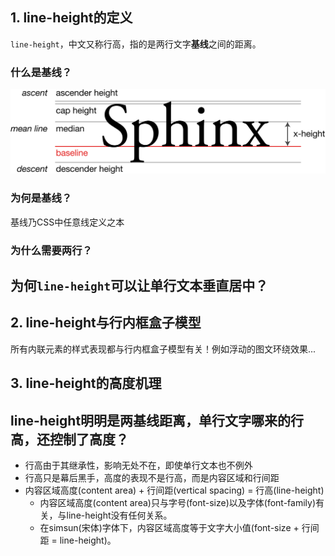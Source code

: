## 1. line-height的定义
`line-height`，中文又称行高，指的是两行文字**基线**之间的距离。
### 什么是基线？
![avatar](img/baseline.png)  
### 为何是基线？
基线乃CSS中任意线定义之本
### 为什么需要两行？

## 为何`line-height`可以让单行文本垂直居中？

## 2. line-height与行内框盒子模型
所有内联元素的样式表现都与行内框盒子模型有关！例如浮动的图文环绕效果...

## 3. line-height的高度机理

## line-height明明是两基线距离，单行文字哪来的行高，还控制了高度？
- 行高由于其继承性，影响无处不在，即使单行文本也不例外
- 行高只是幕后黑手，高度的表现不是行高，而是内容区域和行间距
- 内容区域高度(content area) + 行间距(vertical spacing) = 行高(line-height)
  - 内容区域高度(content area)只与字号(font-size)以及字体(font-family)有关，与line-height没有任何关系。
  - 在simsun(宋体)字体下，内容区域高度等于文字大小值(font-size + 行间距 = line-height)。